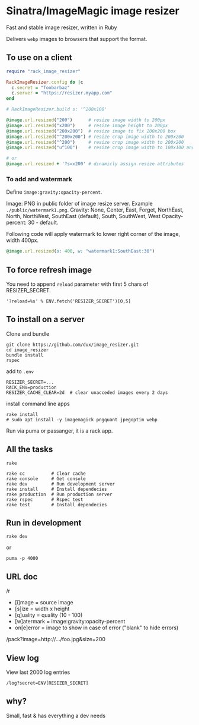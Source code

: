 Sinatra/ImageMagic image resizer
=====================

Fast and stable image resizer, written in Ruby

Delivers `webp` images to browsers that support the format.

## To use on a client

```ruby
require "rack_image_resizer"

RackImageResizer.config do |c
  c.secret = "foobarbaz"
  c.server = "https://resizer.myapp.com"
end

# RackImageResizer.build s: '^200x100'

@image.url.resized("200")      # resize image width to 200px
@image.url.resized("x200")     # resize image height to 200px
@image.url.resized("200x200")  # resize image to fix 200x200 box
@image.url.resized("^200x200") # resize crop image width to 200x200
@image.url.resized("^200")     # resize crop image width to 200x200
@image.url.resized("u^100")    # resize crop image width to 100x100 and apply unsharp mask

# or
@image.url.resized + '?s=x200' # dinamicly assign resize attributes
```

### To add and watermark

Define `image:gravity:opacity-percent`.

Image: PNG in public folder of image resize server. Example `./public/watermark1.png`.
Gravity: None, Center, East, Forget, NorthEast, North, NorthWest, SouthEast (default), South, SouthWest, West
Opacity-percent: 30 - default.

Following code will apply watermark to lower right corner of the image, width 400px.

```ruby
@image.url.resized(s: 400, w: "watermark1:SouthEast:30")
```

## To force refresh image

You need to append `reload` parameter with first 5 chars of RESIZER_SECRET.

`'?reload=%s' % ENV.fetch('RESIZER_SECRET')[0,5]`

## To install on a server

Clone and bundle

```
git clone https://github.com/dux/image_resizer.git
cd image_resizer
bundle install
rspec
```

add to `.env`

```
RESIZER_SECRET=...
RACK_ENV=production
RESIZER_CACHE_CLEAR=2d  # clear unacceded images every 2 days
```

install command line apps

```
rake install
# sudo apt install -y imagemagick pngquant jpegoptim webp
```

Run via puma or passanger, it is a rack app.

## All the tasks

`rake`

```
rake cc          # Clear cache
rake console     # Get console
rake dev         # Run development server
rake install     # Install dependecies
rake production  # Run production server
rake rspec       # Rspec test
rake test        # Install dependecies
```

## Run in development

`rake dev`

or

`puma -p 4000`


## URL doc

/r

* [i]mage     = source image
* [s]ize      = width x height
* [q]uality   = quality (10 - 100)
* [w]atermark = image:gravity:opacity-percent
* on[e]error  = image to show in case of error ("blank" to hide errors)

/pack?image=http://.../foo.jpg&size=200

## View log

View last 2000 log entries

`/log?secret=ENV[RESIZER_SECRET]`

## why?

Small, fast & has everything a dev needs

